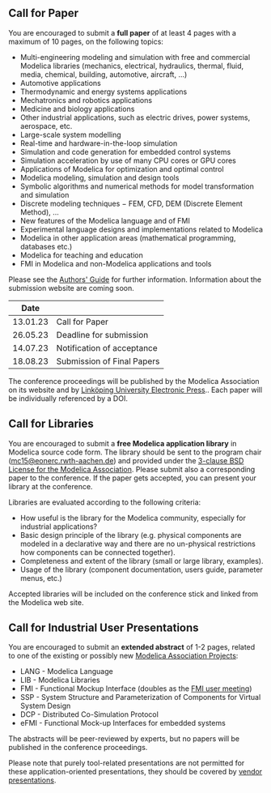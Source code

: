 ## Call for Paper

You are encouraged to submit a **full paper**  of at least 4 pages with a maximum of 10 pages, on the following topics:

-   Multi-engineering modeling and simulation with free and commercial Modelica libraries (mechanics, electrical, hydraulics, thermal, fluid, media, chemical, building, automotive, aircraft, ...)
-   Automotive applications
-   Thermodynamic and energy systems applications
-   Mechatronics and robotics applications
-   Medicine and biology applications
-   Other industrial applications, such as electric drives, power systems, aerospace, etc.
-   Large-scale system modelling
-   Real-time and hardware-in-the-loop simulation
-   Simulation and code generation for embedded control systems
-   Simulation acceleration by use of many CPU cores or GPU cores
-   Applications of Modelica for optimization and optimal control
-   Modelica modeling, simulation and design tools
-   Symbolic algorithms and numerical methods for model transformation and simulation
-   Discrete modeling techniques − FEM, CFD, DEM (Discrete Element Method), ...
-   New features of the Modelica language and of FMI
-   Experimental language designs and implementations related to Modelica
-   Modelica in other application areas (mathematical programming, databases etc.)
-   Modelica for teaching and education
-   FMI in Modelica and non-Modelica applications and tools

Please see the  [Authors' Guide](authors.md) for further information.
Information about the submission website are coming soon.

| Date | |
| --- | --- |
|13.01.23|Call for Paper|
|26.05.23|Deadline for submission|
|14.07.23|Notification of acceptance|
|18.08.23|Submission of Final Papers|

The conference proceedings will be published by the Modelica Association on its website and by  [Linköping University Electronic Press](http://www.ep.liu.se/)..
Each paper will be individually referenced by a DOI.

## Call for Libraries

You are encouraged to submit a  **free Modelica application library**  in Modelica source code form.
The library should be sent to the program chair ([mc15@eonerc.rwth-aachen.de](mailto:mc15@eonerc.rwth-aachen.de)) and provided under the [3-clause BSD License for the Modelica Association](https://modelica.org/licenses/modelica-3-clause-bsd).
Please submit also a corresponding paper to the conference.
If the paper gets accepted, you can present your library at the conference.

Libraries are evaluated according to the following criteria:

-   How useful is the library for the Modelica community, especially for industrial applications?
-   Basic design principle of the library (e.g. physical components are modeled in a declarative way and there are no un-physical restrictions how components can be connected together).
-   Completeness and extent of the library (small or large library, examples).
-   Usage of the library (component documentation, users guide, parameter menus, etc.)

Accepted libraries will be included on the conference stick and linked from the Modelica web site.

## Call for Industrial User Presentations

You are encouraged to submit an  **extended abstract**  of 1-2 pages, related to one of the existing or possibly new  [Modelica Association Projects](https://modelica.org/projects):

-   LANG - Modelica Language
-   LIB - Modelica Libraries
-   FMI - Functional Mockup Interface (doubles as the [FMI user meeting](fmi-user-meeting.html))
-   SSP - System Structure and Parameterization of Components for Virtual System Design
-   DCP - Distributed Co-Simulation Protocol
-  eFMI - Functional Mock-up Interfaces for embedded systems


The abstracts will be peer-reviewed by experts, but no papers will be published in the conference proceedings.

Please note that purely tool-related presentations are not permitted for these application-oriented presentations, they should be covered by [vendor presentations](othercalls.md).